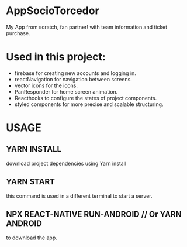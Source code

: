 # AppSocioTorcedor
My App from scratch, fan partner! with team information and ticket purchase.

# Used in this project:
* firebase for creating new accounts and logging in.
* reactNavigation for navigation between screens.
* vector icons for the icons.
* PanResponder for home screen animation.
* Reacthooks to configure the states of project components.
* styled components for more precise and scalable structuring.

# USAGE
## YARN INSTALL
download project dependencies using Yarn install

## YARN START
this command is used in a different terminal to start a server.

## NPX REACT-NATIVE RUN-ANDROID // Or YARN ANDROID
to download the app.
